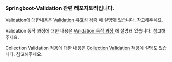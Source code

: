 ### Springboot-Validation 관련 레포지토리입니다.

Validation에 대한내용은 [Validation 유효성 검증 ](https://dingdingmin-back-end-developer.tistory.com/entry/Springboot-MVC-%ED%8C%8C%ED%97%A4%EC%B9%98%EA%B8%B010-Validation-%EC%9C%A0%ED%9A%A8%EC%84%B1-%EA%B2%80%EC%A6%9D)에 설명돼 있습니다. 참고해주세요.

Validation 동작 과정에 대한 내용은  [Validation 동작 과정 ](https://dingdingmin-back-end-developer.tistory.com/entry/Springboot-MVC-%ED%8C%8C%ED%97%A4%EC%B9%98%EA%B8%B010-Validation-%EB%8F%99%EC%9E%91%EA%B3%BC%EC%A0%95)에 설명돼 있습니다. 참고해주세요.

Collection Validation 적용에 대한 내용은 [Collection Validation 적용](https://dingdingmin-back-end-developer.tistory.com/entry/Springboot-MVC-%ED%8C%8C%ED%97%A4%EC%B9%98%EA%B8%B013-Collection-Validation-%EC%A0%81%EC%9A%A9)에 설명도 있습니다. 참고해주세요.
